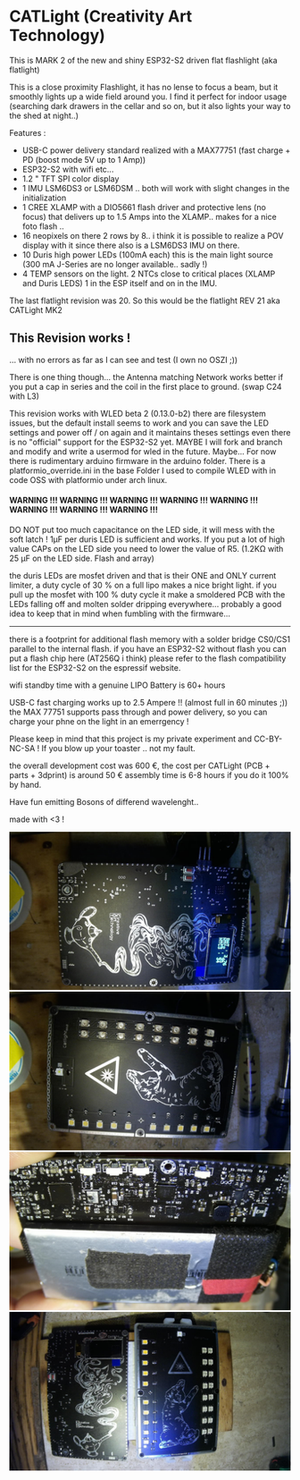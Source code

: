 # CATLight (Creativity Art Technology)

This is MARK 2 of the new and shiny ESP32-S2 driven flat flashlight (aka flatlight)

This is a close proximity Flashlight, it has no lense to focus a beam, but it smoothly lights up a wide field around you. I find it perfect for indoor usage (searching dark drawers in the cellar and so on, but it also lights your way to the shed at night..)

Features : 
- USB-C power delivery standard realized with a MAX77751 (fast charge + PD (boost mode 5V up to 1 Amp))
- ESP32-S2 with wifi etc...
- 1.2 " TFT SPI color display
- 1 IMU LSM6DS3 or LSM6DSM .. both will work with slight changes in the initialization
- 1 CREE XLAMP with a DIO5661 flash driver and protective lens (no focus) that delivers up to 1.5 Amps into the XLAMP.. makes for a nice foto flash ..
- 16 neopixels on there 2 rows by 8.. i think it is possible to realize a POV display with it since there also is a LSM6DS3 IMU on there.
- 10 Duris high power LEDs (100mA each) this is the main light source (300 mA J-Series are no longer available.. sadly !)
- 4 TEMP sensors on the light. 2 NTCs close to critical places (XLAMP and Duris LEDS) 1 in the ESP itself and on in the IMU.

The last flatlight revision was 20.
So this would be the flatlight REV 21 aka CATLight MK2

## This Revision works ! 

... with no errors as far as I can see and test (I own no OSZI ;))

There is one thing though... the Antenna matching Network works better if you put a cap in series and the coil in the first place to ground. (swap C24 with L3)

This revision works with WLED beta 2 (0.13.0-b2) there are filesystem issues, but the default install seems to work and you can save the LED settings and power off / on again and it maintains theses settings even there is no "official" support for the ESP32-S2 yet.
MAYBE I will fork and branch and modify and write a usermod for wled in the future. Maybe...
For now there is rudimentary arduino firmware in the arduino folder.
There is a platformio_override.ini in the base Folder I used to compile WLED with in code OSS with platformio under arch linux.


#### WARNING !!! WARNING !!! WARNING !!! WARNING !!! WARNING !!! WARNING !!! WARNING !!! WARNING !!! 

DO NOT put too much capacitance on the LED side, it will mess with the soft latch ! 1µF per duris LED is sufficient and works.
If you put a lot of high value CAPs on the LED side you need to lower the value of R5. (1.2KΩ with 25 µF on the LED side. Flash and array)

the duris LEDs are mosfet driven and that is their ONE and ONLY current limiter, a duty cycle of 30 % on a full lipo makes a nice bright light.
if you pull up the mosfet with 100 % duty cycle it make a smoldered PCB with the LEDs falling off and molten solder dripping everywhere... 
probably a good idea to keep that in mind when fumbling with the firmware...
___

there is a footprint for additional flash memory with a solder bridge CS0/CS1 parallel to the internal flash. if you have an ESP32-S2 without flash you can put a flash chip here (AT256Q i think) please refer to the flash compatibility list for the ESP32-S2 on the espressif website.

wifi standby time with a genuine LIPO Battery is 60+ hours

USB-C fast charging works up to 2.5 Ampere !! (almost full in 60 minutes ;))
the MAX 77751 supports pass through and power delivery, so you can charge your phne on the light in an emerrgency !

Please keep in mind that this project is my private experiment and CC-BY-NC-SA !
If you blow up your toaster .. not my fault.

the overall development cost was 600 €, the cost per CATLight (PCB + parts + 3dprint) is around 50 € assembly time is 6-8 hours if you do it 100% by hand.

Have fun emitting Bosons of differend wavelenght..

made with <3 !

![screen1](https://github.com/specs32/catlight/blob/master/catlight_MK2/Screenshot%202021-08-22%2008-15-09.png)
![screen2](https://github.com/specs32/catlight/blob/master/catlight_MK2/Screenshot%202021-08-22%2008-15-27.png)
![screen3](https://github.com/specs32/catlight/blob/master/catlight_MK2/Screenshot%202021-08-22%2008-27-51.png)
![screen4](https://github.com/specs32/catlight/blob/master/catlight_MK2/Screenshot%202021-09-01%2018-01-33.png)

